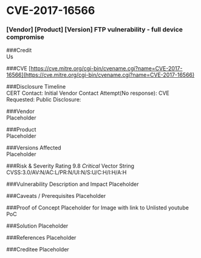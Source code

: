 # CVE-2017-16566

### [Vendor] [Product] [Version] FTP vulnerability - full device compromise

###Credit  
Us

###CVE
[https://cve.mitre.org/cgi-bin/cvename.cgi?name=CVE-2017-16566](https://cve.mitre.org/cgi-bin/cvename.cgi?name=CVE-2017-16566)

###Disclosure Timeline  
CERT Contact:
Initial Vendor Contact Attempt(No response):
CVE Requested:
Public Disclosure:

###Vendor  
Placeholder

###Product  
Placeholder

###Versions Affected  
Placeholder

###Risk & Severity Rating
9.8 *Critical*
  Vector String
  CVSS:3.0/AV:N/AC:L/PR:N/UI:N/S:U/C:H/I:H/A:H
  
###Vulnerability Description and Impact 
Placeholder

###Caveats / Prerequisites 
Placeholder

###Proof of Concept 
Placeholder for Image with link to Unlisted youtube PoC

###Solution 
Placeholder

###References 
Placeholder

###Creditee 
Placeholder
